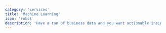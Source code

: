 ```yaml
---
category: 'services'
title: 'Machine Learning'
icon: 'robot'
description: 'Have a ton of business data and you want actionable insights? I can write up some ML algoritms either with frameworks like Tensorflow or Scikit-learn. If you want a custom algorithm, I can write them up from scratch in Python 🐍.'
---
```

